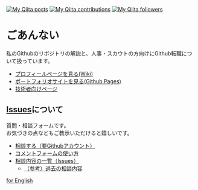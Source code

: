 [![My Qiita posts](https://qiita-badge.apiapi.app/s/nomurasan/posts.svg)](http://qiita.com/nomurasan) [![My Qiita contributions](https://qiita-badge.apiapi.app/s/nomurasan/contributions.svg)](http://qiita.com/nomurasan) [![My Qiita followers](https://qiita-badge.apiapi.app/s/nomurasan/followers.svg)](http://qiita.com/nomurasan)

# ごあんない
私のGithubのリポジトリの解説と、人事・スカウトの方向けにGithub転職について扱っています。

- [プロフィールページを見る(Wiki)](https://github.com/shimajima-eiji/shimajima-eiji/wiki)
- [ポートフォリオサイトを見る(Github Pages)](https://shimajima-eiji.github.io/)
- [技術者向けページ](https://github.com/shimajima-eiji/shimajima-eiji)

## [Issues](https://github.com/shimajima-eiji/shimajima-eiji/issues)について
質問・相談フォームです。
<br>お気づきの点などもご教示いただけると嬉しいです。

- [相談する（要Githubアカウント）](https://github.com/shimajima-eiji/shimajima-eiji/issues/new)
- [コメントフォームの使い方](https://github.com/shimajima-eiji/shimajima-eiji/wiki/【解説】Issues)
- [相談内容の一覧（Issues）](https://github.com/shimajima-eiji/README/issues)
  - [（参考）過去の相談内容](https://github.com/shimajima-eiji/README/issues?q=is%3Aissue+is%3Aclosed)

[for English](https://github.com/shimajima-eiji/shimajima-eiji/blob/master/README_en.md)
